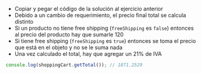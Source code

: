 - Copiar y pegar el código de la solución al ejercicio anterior
- Debido a un cambio de requerimiento, el precio final total se calcula distinto
- Si un producto no tiene free shipping (`freeShipping` es `false`) entonces al precio del producto hay que sumarle 120
- Si tiene free shipping (`freeShipping` es `true`) entonces se toma el precio que está en el objeto y no se le suma nada
- Una vez calculado el total, hay que agregar un 21% de IVA

```js
console.log(shoppingCart.getTotal()); // 1871.2529
```
